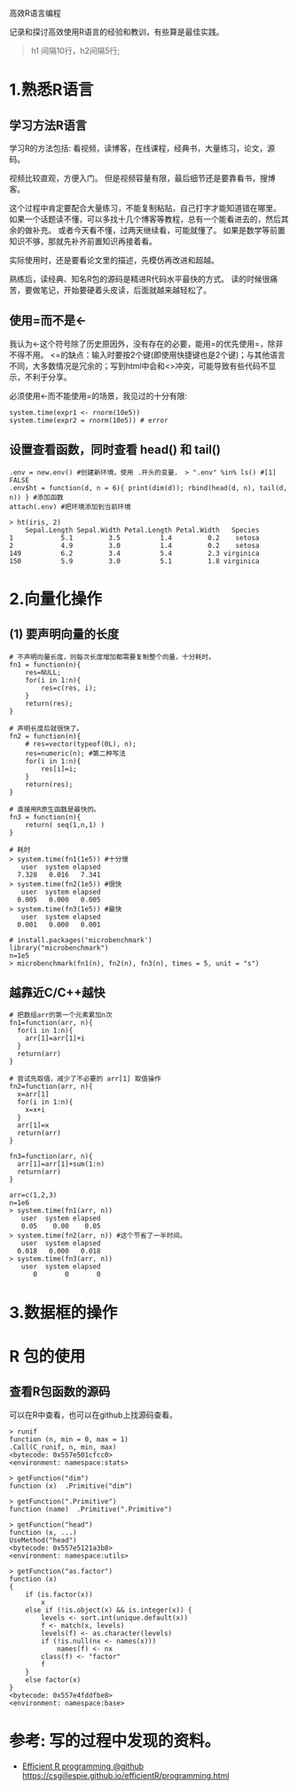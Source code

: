 高效R语言编程

记录和探讨高效使用R语言的经验和教训，有些算是最佳实践。

> h1 间隔10行，h2间隔5行;





# 1.熟悉R语言


## 学习方法R语言

学习R的方法包括: 看视频，读博客，在线课程，经典书，大量练习，论文，源码。

视频比较直观，方便入门。
但是视频容量有限，最后细节还是要靠看书，搜博客。

这个过程中肯定要配合大量练习，不能复制粘贴，自己打字才能知道错在哪里。
如果一个话题读不懂，可以多找十几个博客等教程，总有一个能看进去的，然后其余的做补充。
或者今天看不懂，过两天继续看，可能就懂了。
如果是数学等前置知识不够，那就先补齐前置知识再接着看。


实际使用时，还是要看论文里的描述，先模仿再改进和超越。

熟练后，读经典、知名R包的源码是精进R代码水平最快的方式。
读的时候很痛苦，要做笔记，开始要硬着头皮读，后面就越来越轻松了。





## 使用=而不是<-

我认为<-这个符号除了历史原因外，没有存在的必要，能用=的优先使用=，除非不得不用。
<=的缺点：输入时要按2个键(即使用快捷键也是2个键)；与其他语言不同，大多数情况是冗余的；写到html中会和<>冲突，可能导致有些代码不显示，不利于分享。

必须使用<-而不能使用=的场景，我见过的十分有限:

```
system.time(expr1 <- rnorm(10e5))
system.time(expr2 = rnorm(10e5)) # error
```





## 设置查看函数，同时查看 head() 和 tail()

```
.env = new.env() #创建新环境，使用 .开头的变量， > ".env" %in% ls() #[1] FALSE
.env$ht = function(d, n = 6){ print(dim(d)); rbind(head(d, n), tail(d, n)) } #添加函数
attach(.env) #把环境添加到当前环境

> ht(iris, 2)
    Sepal.Length Sepal.Width Petal.Length Petal.Width   Species
1            5.1         3.5          1.4         0.2    setosa
2            4.9         3.0          1.4         0.2    setosa
149          6.2         3.4          5.4         2.3 virginica
150          5.9         3.0          5.1         1.8 virginica
```





# 2.向量化操作


## (1) 要声明向量的长度

```
# 不声明向量长度，则每次长度增加都需要复制整个向量，十分耗时。
fn1 = function(n){
	res=NULL;
	for(i in 1:n){
		res=c(res, i);
	}
	return(res);
}

# 声明长度后就很快了。
fn2 = function(n){
	# res=vector(typeof(0L), n);
	res=numeric(n); #第二种写法
	for(i in 1:n){
		res[i]=i;
	}
	return(res);
}

# 直接用R原生函数是最快的。
fn3 = function(n){
	return( seq(1,n,1) )
}

# 耗时
> system.time(fn1(1e5)) #十分慢
   user  system elapsed 
  7.328   0.016   7.341 
> system.time(fn2(1e5)) #很快
   user  system elapsed 
  0.005   0.000   0.005
> system.time(fn3(1e5)) #最快
   user  system elapsed 
  0.001   0.000   0.001 

# install.packages('microbenchmark')
library("microbenchmark")
n=1e5
> microbenchmark(fn1(n), fn2(n), fn3(n), times = 5, unit = "s")
```


## 越靠近C/C++越快

```
# 把数组arr的第一个元素累加n次
fn1=function(arr, n){
  for(i in 1:n){
    arr[1]=arr[1]+i
  }
  return(arr)
}

# 尝试先取值，减少了不必要的 arr[1] 取值操作
fn2=function(arr, n){
  x=arr[1]
  for(i in 1:n){
    x=x+i
  }
  arr[1]=x
  return(arr)
}

fn3=function(arr, n){
  arr[1]=arr[1]+sum(1:n)
  return(arr)
}

arr=c(1,2,3)
n=1e6
> system.time(fn1(arr, n))
   user  system elapsed 
   0.05    0.00    0.05 
> system.time(fn2(arr, n)) #这个节省了一半时间。
   user  system elapsed 
  0.018   0.000   0.018 
> system.time(fn3(arr, n))
   user  system elapsed 
      0       0       0 
```









# 3.数据框的操作









# R 包的使用

## 查看R包函数的源码

可以在R中查看，也可以在github上找源码查看。


```
> runif
function (n, min = 0, max = 1) 
.Call(C_runif, n, min, max)
<bytecode: 0x557e501cfcc0>
<environment: namespace:stats>

> getFunction("dim")
function (x)  .Primitive("dim")

> getFunction(".Primitive")
function (name)  .Primitive(".Primitive")

> getFunction("head")
function (x, ...) 
UseMethod("head")
<bytecode: 0x557e5121a3b8>
<environment: namespace:utils>
```


```
> getFunction("as.factor")
function (x) 
{
    if (is.factor(x)) 
        x
    else if (!is.object(x) && is.integer(x)) {
        levels <- sort.int(unique.default(x))
        f <- match(x, levels)
        levels(f) <- as.character(levels)
        if (!is.null(nx <- names(x))) 
            names(f) <- nx
        class(f) <- "factor"
        f
    }
    else factor(x)
}
<bytecode: 0x557e4fddfbe8>
<environment: namespace:base>
```














# 参考: 写的过程中发现的资料。

- [Efficient R programming @github](https://csgillespie.github.io/efficientR/)
	https://csgillespie.github.io/efficientR/programming.html

